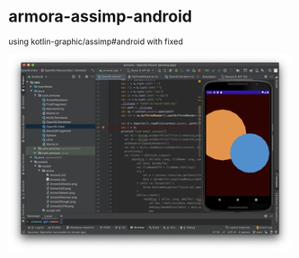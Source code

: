 # armora-assimp-android

using kotlin-graphic/assimp#android with fixed  

![screen](assets/screenshot-1.png)